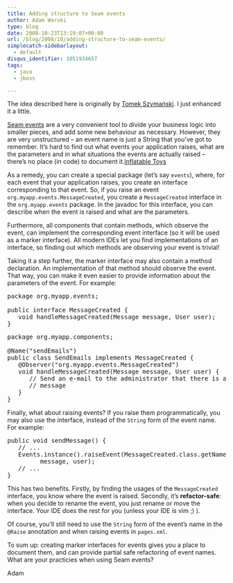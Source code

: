 ```yaml
---
title: Adding structure to Seam events
author: Adam Warski
type: blog
date: 2008-10-23T13:19:07+00:00
url: /blog/2008/10/adding-structure-to-seam-events/
simplecatch-sidebarlayout:
  - default
disqus_identifier: 1051934657
tags:
  - java
  - jboss

---
```

The idea described here is originally by [Tomek Szymański][1]. I just enhanced it a little.

[Seam events][2] are a very convenient tool to divide your business logic into smaller pieces, and add some new behaviour as necessary. However, they are very unstructured &#8211; an event name is just a String that you&#8217;ve got to remember. It&#8217;s hard to find out what events your application raises, what are the parameters and in what situations the events are actually raised &#8211; there&#8217;s no place (in code) to document it.[Inflatable Toys][3]

As a remedy, you can create a special package (let&#8217;s say `events`), where, for each event that your application raises, you create an interface corresponding to that event. So, if you raise an event `org.myapp.events.MessageCreated`, you create a `MessageCreated` interface in the `org.myapp.events` package. In the javadoc for this interface, you can describe when the event is raised and what are the parameters.

Furthermore, all components that contain methods, which observe the event, can implement the corresponding event interface (so it will be used as a marker interface). All modern IDEs let you find implementations of an interface, so finding out which methods are observing your event is trivial!

Taking it a step further, the marker interface may also contain a method declaration. An implementation of that method should observe the event. That way, you can make it even easier to provide information about the parameters of the event. For example:

<pre lang="java" line="1" escape="true">package org.myapp.events;

public interface MessageCreated {
   void handleMessageCreated(Message message, User user);
}
</pre>

<pre lang="java" line="1" escape="true">package org.myapp.components;

@Name("sendEmails")
public class SendEmails implements MessageCreated {
   @Observer("org.myapp.events.MessageCreated")
   void handleMessageCreated(Message message, User user) {
      // Send an e-mail to the administrator that there is a new 
      // message
   }
}
</pre>

Finally, what about raising events? If you raise them programmatically, you may also use the interface, instead of the `String` form of the event name. For example:

<pre lang="java" line="1" escape="true">public void sendMessage() {
   // ...
   Events.instance().raiseEvent(MessageCreated.class.getName(), 
         message, user);
   // ...
}
</pre>

This has two benefits. Firstly, by finding the usages of the `MessageCreated` interface, you know where the event is raised. Secondly, it&#8217;s **refactor-safe**: when you decide to rename the event, you just rename or move the interface. Your IDE does the rest for you (unless your IDE is vim ;) ).

Of course, you&#8217;ll still need to use the `String` form of the event&#8217;s name in the `@Raise` annotation and when raising events in `pages.xml`.

To sum up: creating marker interfaces for events gives you a place to document them, and can provide partial safe refactoring of event names. What are your practicies when using Seam events?

Adam

 [1]: http://szimano.org
 [2]: http://docs.jboss.com/seam/latest/reference/en-US/html/events.html#d0e5201
 [3]: http://www.china-inflatable.co.uk/Wholesale-4-b0-Inflatable-Toys/
